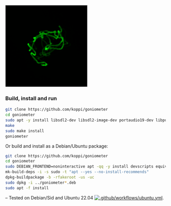 ![Overview](goniometer.png)

### Build, install and run

```bash
git clone https://github.com/koppi/goniometer
cd goniometer
sudo apt -y install libsdl2-dev libsdl2-image-dev portaudio19-dev libpulse-dev libsndio-dev
make
sudo make install
goniometer
```

Or build and install as a Debian/Ubuntu package:
```bash
git clone https://github.com/koppi/goniometer
cd goniometer
sudo DEBIAN_FRONTEND=noninteractive apt -qq -y install devscripts equivs
mk-build-deps -i -s sudo -t "apt --yes --no-install-recommends"
dpkg-buildpackage -b -rfakeroot -us -uc
sudo dpkg -i ../goniometer*.deb
sudo apt -f install
```

– Tested on Debian/Sid and Ubuntu 22.04 [![.github/workflows/ubuntu.yml](actions/workflows/ubuntu.yml/badge.svg)](actions/workflows/ubuntu.yml).
